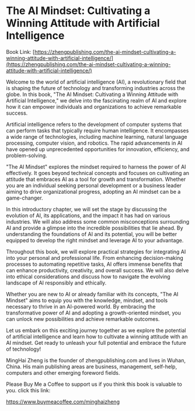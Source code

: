# The AI Mindset: Cultivating a Winning Attitude with Artificial Intelligence

Book Link: [https://zhengpublishing.com/the-ai-mindset-cultivating-a-winning-attitude-with-artificial-intelligence/](https://zhengpublishing.com/the-ai-mindset-cultivating-a-winning-attitude-with-artificial-intelligence/)

Welcome to the world of artificial intelligence (AI), a revolutionary field that is shaping the future of technology and transforming industries across the globe. In this book, "The AI Mindset: Cultivating a Winning Attitude with Artificial Intelligence," we delve into the fascinating realm of AI and explore how it can empower individuals and organizations to achieve remarkable success.

Artificial intelligence refers to the development of computer systems that can perform tasks that typically require human intelligence. It encompasses a wide range of technologies, including machine learning, natural language processing, computer vision, and robotics. The rapid advancements in AI have opened up unprecedented opportunities for innovation, efficiency, and problem-solving.

"The AI Mindset" explores the mindset required to harness the power of AI effectively. It goes beyond technical concepts and focuses on cultivating an attitude that embraces AI as a tool for growth and transformation. Whether you are an individual seeking personal development or a business leader aiming to drive organizational progress, adopting an AI mindset can be a game-changer.

In this introductory chapter, we will set the stage by discussing the evolution of AI, its applications, and the impact it has had on various industries. We will also address some common misconceptions surrounding AI and provide a glimpse into the incredible possibilities that lie ahead. By understanding the foundations of AI and its potential, you will be better equipped to develop the right mindset and leverage AI to your advantage.

Throughout this book, we will explore practical strategies for integrating AI into your personal and professional life. From enhancing decision-making processes to automating repetitive tasks, AI offers immense benefits that can enhance productivity, creativity, and overall success. We will also delve into ethical considerations and discuss how to navigate the evolving landscape of AI responsibly and ethically.

Whether you are new to AI or already familiar with its concepts, "The AI Mindset" aims to equip you with the knowledge, mindset, and tools necessary to thrive in an AI-powered world. By embracing the transformative power of AI and adopting a growth-oriented mindset, you can unlock new possibilities and achieve remarkable outcomes.

Let us embark on this exciting journey together as we explore the potential of artificial intelligence and learn how to cultivate a winning attitude with an AI mindset. Get ready to unleash your full potential and embrace the future of technology!

MingHai Zheng is the founder of zhengpublishing.com and lives in Wuhan, China. His main publishing areas are business, management, self-help, computers and other emerging foreword fields.

Please Buy Me a Coffee to support us if you think this book is valuable to you. click this link:

https://www.buymeacoffee.com/minghaizheng

